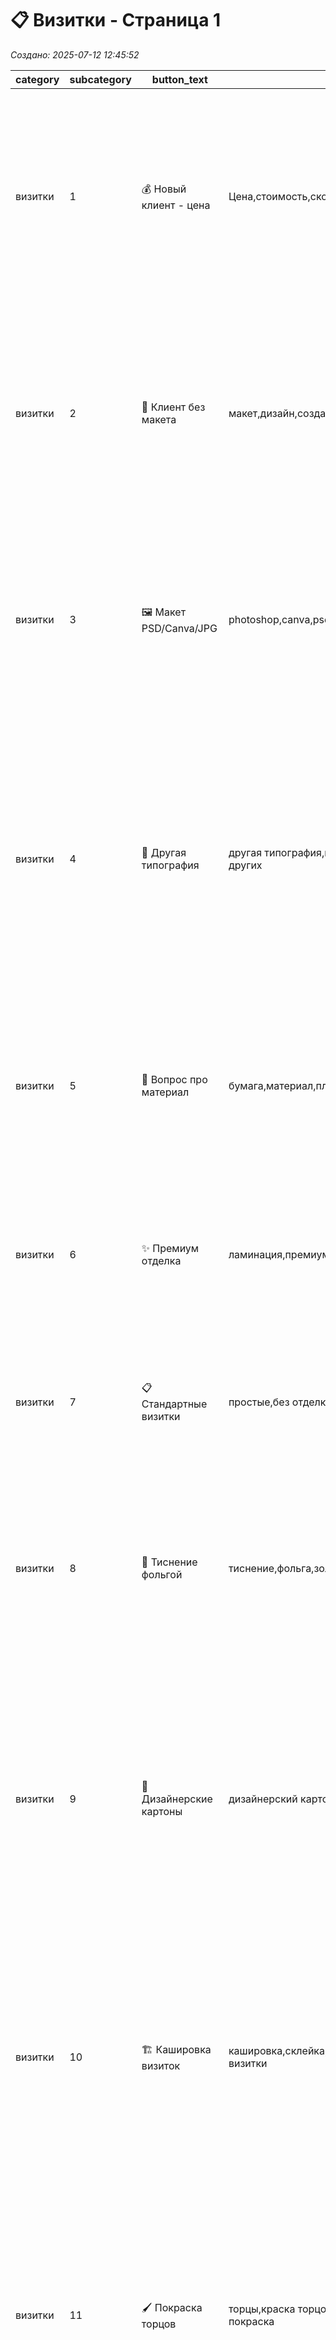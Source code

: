 # 📋 Визитки - Страница 1

*Создано: 2025-07-12 12:45:52*

| category | subcategory | button_text | keywords | answer_ukr | answer_rus | sort_order |
| --- | --- | --- | --- | --- | --- | --- |
| визитки | 1 | 💰 Новый клиент - цена | Цена,стоимость,сколько стоят,делаете визитки | ✅ Звісно! Використовуємо крейдований папір щільністю 350 г/м² — це стандарт якості для візиток: тримає форму, має чистий білий колір і  матову фактуру. <br><br>💰 96 шт за ⚡ 1-2 дні — 158 грн або 💰 1000 шт тиражем — 920 грн у ті ж строки. <br><br>❓ Чи маєте готовий для друку макет? | ✅ Конечно! Используем мелованную бумагу плотностью 350 г/м² — это эталон качества для визиток: хорошо держит форму, чисто-белая, с матовой поверхностью.<br><br>💰 96 шт за ⚡ 1-2 дня — 158 грн или 💰 1000 шт — 920 грн в теже сроки.<br><br>❓ Есть ли у вас макет, готовый к печати? | 1 |
| визитки | 2 | 🎨 Клиент без макета | макет,дизайн,создать,нужна помощь | Створюємо професійні стильні макети: доопрацювання готового — близько 💰 200 грн, з нуля — від 💰 400 грн.<br>Макет залишається у вас 🔒 назавжди, оплачується тільки при першому замовленні! У PDF форматі — професійно, не як у Canva.<br><br>📁 Портфоліо: https://t.me/druk_portfolio | Создаем профессиональные стильные макеты: доработка готового — около 💰 200 грн, с нуля — от 💰 400 грн.<br>Макет остается у вас 🔒 навсегда, оплачивается только при первом заказе! В PDF формате — профессионально, не как в Canva.<br><br>📁 Портфолио: https://t.me/druk_portfolio | 2 |
| визитки | 3 | 🖼️ Макет PSD/Canva/JPG | photoshop,canva,psd,jpg | Відмінно, що макет є! PSD, Canva та Figma — класні програми для своїх завдань, але для першокласної поліграфії ми використовуємо 🎯 векторні формати — вони дають ідеальну якість при друці.<br><br>Переведемо ваш макет у професійний PDF/AI від  💰 200 грн, зберігши всі деталі. | Отлично, что макет есть!<br>PSD, Canva и Figma — классные программы для своих задач, но для первоклассной полиграфии мы используем 🎯 векторные форматы — они дают идеальное качество при печати.<br><br>Переведем ваш макет в профессиональный PDF/AI от 💰 200 грн, сохранив все детали. | 3 |
| визитки | 4 | 🏢 Другая типография | другая типография,печатали в другом месте,у других | 🤝 Розуміємо, і це чудово! Ми дуже цінуємо роботу колег.<br><br>Ми використовуємо інший підхід — відповідаємо за підсумкову якість на 💯%, тому віддаємо перевагу векторним файлам.<br>Можемо, звичайно, спробувати надрукувати і так, але тоді не зможемо гарантувати чіткість дрібних деталей та тексту.<br><br>Переведемо у вектор від 💰 200 грн — і результат буде бездоганним. | 🤝 Понимаем, и это здорово! Мы очень ценим работу коллег.<br><br>Мы используем другой подход — отвечаем за итоговое качество на 💯%, поэтому предпочитаем работать с векторными исходниками.<br>Можем, конечно, попробовать напечатать и так, но тогда не сможем гарантировать четкость мелких деталей и текста. <br><br>Переведем в вектор от 💰 200 грн — и результат будет безупречным. | 4 |
| визитки | 5 | 📄 Вопрос про материал | бумага,материал,плотность,какую бумагу | Європейська крейдована матова 350г — супер-стандарт для будь-якого друку!<br><br>✨ Плюс 4 види ламінації: глянець, мат, софт тач, anti-scuff.<br>Також великий вибір дизайнерських картонів і варіантів виконання.<br><br>❓ Який ефект потрібен? | Европейская мелованная матовая 350г — супер-стандарт для любой печати!<br><br>✨ Плюс 4 вида ламинации: глянец, мат, софт тач, anti-scuff.<br>Также большой выбор дизайнерских картонов и вариантов исполнения.<br><br>❓ Какой эффект нужен? | 5 |
| визитки | 6 | ✨ Премиум отделка | ламинация,премиум,отделка,варианты | ✨ Є родзинка: дизайнерські картони, тиснення фольгою, білий тонер на темному, глянцевий лак на маті, каширування у 2-3 шари, фарбовані торці візитних карток.<br><br>Показати магію?<br><br>📁 Портфолио: https://t.me/druk_portfolio | ✨ Есть изюминка: дизайнерские картоны, тиснение фольгой, белый тонер на темном, глянцевый лак на мате, кашировка в 2-3 слоя, крашеные торцы визитных карточек.<br><br>Показать магию?<br><br>📁 Портфолио: https://t.me/druk_portfolio | 6 |
| визитки | 7 | 📋 Стандартные визитки | простые,без отделки,стандартные,обычные | ✅ Зрозуміло, класика теж прекрасна!<br>📎 Макет у PDF, CDR, AI або EPS можна кинути прямо сюди в чат.<br>Якщо кілька видів - 📝 додайте короткий опис кожного комплекту.<br>Зробимо красиво! | ✅ Понятно, классика тоже прекрасна!<br>📎 Макет в PDF, CDR, AI или EPS можно кинуть прямо сюда в чат.<br>Если несколько видов — 📝 добавьте короткое описание каждого комплекта.<br>Сделаем красиво! | 7 |
| визитки | 8 | 🥇 Тиснение фольгой | тиснение,фольга,золото,серебро,фольгирование | 🥇 Тиснення фольгою — наша гордість!<br>✨ Золото: класичне, світле, червоне, рожеве, матове<br>🌟 Срібло: дзеркальне, матове, голографічне<br>🔥 Спецефекти: прозора глянцева, чорна глянцева<br>💎 Кольорові пігментні: синій, жовтий, голубий<br><br>📁 Портфолио: https://t.me/druk_portfolio | 🥇 Тиснение фольгой — наша гордость!<br>✨ Золото: классическое, светлое, красное, розовое, матовое<br>🌟 Серебро: зеркальное, матовое, голографическое<br>🔥 Спецэффекты: прозрачная глянцевая, черная глянцевая<br>💎 Цветные пигментные: синий, желтый, голубой.<br><br>📁 Портфолио: https://t.me/druk_portfolio | 8 |
| визитки | 9 | 🎨 Дизайнерские картоны | дизайнерский картон,цветной картон,фактурный | 🎨 Дизайнерські картони — це магія!<br>🌈 Кольорові: чорний, сірий, крафт, червоний, синій<br>📜 Фактурні: льон, молоток, велюр, металік<br>💫 Перламутрові з мерехтінням<br>⚡ Неонові: рожевий, жовтий, зелений, помаранчевий<br>Щільність 270-350г. Доплата від 120 грн за 100 шт.<br>Під кожен картон підбираємо оптимальну технологію друку! | 🎨 Дизайнерские картоны — это магия!<br>🌈 Цветные: черный, серый, крафт, красный, синий<br>📜 Фактурные: лен, молоток, велюр, металлик<br>💫 Перламутровые с переливом<br>⚡ Неоновые: розовый, желтый, зеленый, оранжевый<br>Плотность 270-350г. Доплата от 120 грн за 100 шт.<br>Под каждый картон подбираем оптимальную технологию печати! | 9 |
| визитки | 10 | 🏗️ Кашировка визиток | кашировка,склейка,многослойные,толстые визитки | 🏗️ Каширування — створюємо товщі та ефектні візитки!<br>📐 2 шари: загальна товщина 700г, відчутна вага в руках<br>📏 3 шари: 1050г — преміум клас, неймовірно солідні<br>🎨 Комбінуємо різні кольори картонів між собою<br>🌈 Популярно: чорний-жовтий-чорний, крафт-білий-крафт<br>💡 Можна робити контрастні торці для WOW-ефекту<br>Доплата від +400 грн за 100 шт (2 шари). | 🏗️ Кашировка — создаем толстые и эффектные визитки!<br>📐 2 слоя: общая плотность 700г, ощутимый вес в руках<br>📏 3 слоя: 1050г — премиум класс, невероятно солидные<br>🎨 Комбинируем разные цвета картонов между собой<br>🌈 Популярно: черный-желтый-черный, крафт-белый-крафт<br>💡 Можно делать контрастные торцы для WOW-эффекта<br>Доплата от +400 грн за 100 шт (2 слоя). | 10 |
| визитки | 11 | 🖌️ Покраска торцов | торцы,краска торцов,цветные торцы,боковая покраска | 🖌️ Фарбуємо торці візиток — ексклюзивна послуга!<br>🌈 Любий колір за каталогом Pantone<br>🔥 Популярні: золотий(бронза), срібний, помаранчевий, червоний, синій<br>✨ Металізовані покриття для преміум-ефекту<br>💎 Комбінуємо з кашируванням для контрастних ліній<br>📐 Ідеально для товстих картонів від 500г<br>Доплата +400 грн за 100 шт. | 🖌️ Красим торцы визиток — эксклюзивная услуга!<br>🌈 Любой цвет по каталогу Pantone<br>🔥 Популярные: золотой, серебряный, черный, красный<br>✨ Металлизированные покрытия для премиум-эффекта<br>💎 Комбинируем с кашировкой для контрастных линий<br>📐 Идеально для толстых картонов от 500г<br>Делаем вручную с ювелирной точностью!<br>Доплата +400 грн за 100 шт. | 11 |
| визитки | 12 | 🎯 Конгрев элементов | конгрев,выдавливание,рельеф,тиснение без фольги | 🎯 Конгрев — об'ємне тиснення без фольги!<br>⚡ Підняті елементи логотипа або тексту<br>💫 Тактильний ефект — відчувається пальцями<br>🔍 Елегантно на темних картонах<br>🎨 Ідеально поєднується з фольговим тисненням<br>📐 Мінімальна товщина ліній — 0.3мм<br>Створюємо ексклюзивний рельєф для вашого бренду!<br>Доплата +500 грн за 100 шт. (без урухування вартості кліше) | 🎯 Конгрев — объемное тиснение без фольги!<br>⚡ Приподнятые элементы логотипа или текста<br>💫 Тактильный эффект — ощущается пальцами<br>🔍 Элегантно на темных картонах<br>🎨 Идеально сочетается с фольговым тиснением<br>📐 Минимальная толщина линий — 0.3мм<br>Создаем эксклюзивный рельеф для вашего бренда!<br>Доплата +500 грн за 100 шт. (без учета стоимости клише | 12 |
| визитки | 13 | 🎪 Шелкография | шелкография,трафаретная печать,плотные краски | 🎪 Шелкографія — особлива технологія друку!<br>🎨 Надщільні фарби, що створюють рельєфний шар<br>✨ Ефект "підняття" зображення над поверхнею<br>🌟 Унікальні спецефекти: термографія, металік (бронза, срібло)<br>💫 Неймовірна яскравість кольорів<br>🔥 Ідеально для візиток на темних картонах<br>Технологія для справжніх цінителів якості!<br><br>📌 Прорахунок можливо зробити після отримання макету, треба розуміти кількість кольорів та всі технічні особливості | 🎪 Шелкография — особая технология печати!<br>🎨 Сверхплотные краски, создающие рельефный слой<br>✨ Эффект "поднятия" изображения над поверхностью<br>🌟 Уникальные спецэффекты: термография, металлик (бронза, серебро)<br>💫 Невероятная яркость цветов<br>🔥 Идеально для визиток на темных картонах<br>Технология для настоящих ценителей качества!<br><br>📌 Просчет можно сделать после получения макета, нужно понимать количество цветов и все технические особенности | 13 |
| визитки | 14 | ⚡ Срочное изготовление | срочно,быстро,завтра,экспресс,за день | ⚡ Експрес-виготовлення візиток — наша сила!<br>🚀 За 4-6 годин — стандартні візитки до 500 шт<br>🏃 За 1-2 доби — з ламінацією до 1000 шт | ⚡ Экспресс-изготовление визиток — наша сила!<br>🚀 За 4-6 часов — стандартные визитки до 500 шт<br>🏃 За 1-2 дня — с ламинацией до 1000 шт | 14 |
| визитки | 15 | 📏 Нестандартные размеры | размер,нестандартный размер,квадратные,узкие | 📏 Виготовляємо візитки будь-яких розмірів та форми!<br>📐 Стандарт: 90×50мм<br>📱 Як кредитка: 85×54мм<br>🔳 Квадратні: 50×50мм, 70×70мм<br>📏 Вузькі: 100×40мм, 120×45мм<br>🎨 Нестандартні: за вашими розмірами та формою<br>Головне — щоб помістилися в гаманець! | 📏 Изготавливаем визитки любых размеров и формы!<br>📐 Стандарт: 90×50мм<br>📱 Как кредитка: 85×54мм<br>🔳 Квадратные: 50×50мм, 70×70мм<br>📏 Узкие: 100×40мм, 120×45мм<br>🎨 Нестандартные: по вашим размерам и формой<br>Главное — чтобы поместились в кошелек! | 15 |
| визитки | 16 | 🚚 Доставка визиток | доставка,курьер,новая почта,самовывоз | 🚚 Доставляємо візитки по всій Україні!<br>📦 Нова Пошта — від 75 грн, 1-2 дні<br>🚕 Таксі по Харкову — 150 грн, у день готовності<br>🏪 Самовивіз — безкоштовно, вул. Чернишевська, 8<br>Упаковуємо у спеціальні коробки — візитки приїдуть ідеальними!<br>При замовленні від 1000 грн доставка НП безкоштовна. | 🚚 Доставляем визитки по всей Украине!<br>📦 Новая Почта — от 75 грн, 1-2 дня<br>🚕 Такси по Харькову — 150 грн, в день готовности<br>🏪 Самовывоз — бесплатно, ул. Чернышевская, 8<br>Упаковываем в специальные коробки — визитки приедут идеальными!<br>При заказе от 1000 грн доставка НП бесплатная. | 16 |
| визитки | 17 | 💰Предоплата | оплата, предоплата, деньги | 💳 Працюємо за передоплатою - це чесно і прозоро.<br>🤝 Такий підхід дає нам змогу використовувати перевірені матеріали та відповідати за результат. | 💳 Работаем по предоплате — это честно и прозрачно.<br>🤝 Такой подход позволяет нам использовать проверенные материалы и отвечать за результат. | 17 |
